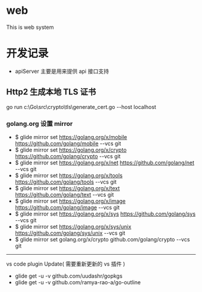 # web

This is web system

# 开发记录

* apiServer 主要是用来提供 api 接口支持

## Http2 生成本地 TLS 证书

go run c:\Go\src\crypto\tls\generate_cert.go --host localhost

### golang.org 设置 mirror

* $ glide mirror set https://golang.org/x/mobile
 https://github.com/golang/mobile --vcs git
* $ glide mirror set https://golang.org/x/crypto
 https://github.com/golang/crypto --vcs git
* $ glide mirror set https://golang.org/x/net https://github.com/golang/net --vcs git
* $ glide mirror set https://golang.org/x/tools https://github.com/golang/tools --vcs git
* $ glide mirror set https://golang.org/x/text https://github.com/golang/text --vcs git
* $ glide mirror set https://golang.org/x/image https://github.com/golang/image --vcs git
* $ glide mirror set https://golang.org/x/sys https://github.com/golang/sys --vcs git
* $ glide mirror set https://golang.org/x/sys/unix
 https://github.com/golang/sys/unix --vcs git
* $ glide mirror set golang.org/x/crypto github.com/golang/crypto --vcs git

---

vs code plugin Update( 需要重新更新的 vs 插件 )

* glide get -u -v github.com/uudashr/gopkgs
* glide get -u -v github.com/ramya-rao-a/go-outline
